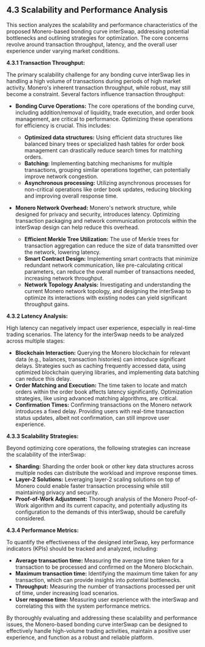 
## 4.3 Scalability and Performance Analysis

This section analyzes the scalability and performance characteristics of the proposed Monero-based bonding curve interSwap, addressing potential bottlenecks and outlining strategies for optimization.  The core concerns revolve around transaction throughput, latency, and the overall user experience under varying market conditions.

**4.3.1 Transaction Throughput:**

The primary scalability challenge for any bonding curve interSwap lies in handling a high volume of transactions during periods of high market activity.  Monero's inherent transaction throughput, while robust, may still become a constraint. Several factors influence transaction throughput:

* **Bonding Curve Operations:**  The core operations of the bonding curve, including addition/removal of liquidity, trade execution, and order book management, are critical to performance.  Optimizing these operations for efficiency is crucial.  This includes:
    * **Optimized data structures:** Using efficient data structures like balanced binary trees or specialized hash tables for order book management can drastically reduce search times for matching orders.
    * **Batching:** Implementing batching mechanisms for multiple transactions, grouping similar operations together, can potentially improve network congestion.
    * **Asynchronous processing:** Utilizing asynchronous processes for non-critical operations like order book updates, reducing blocking and improving overall response time.

* **Monero Network Overhead:** Monero's network structure, while designed for privacy and security, introduces latency. Optimizing transaction packaging and network communication protocols within the interSwap design can help reduce this overhead.
    * **Efficient Merkle Tree Utilization:** The use of Merkle trees for transaction aggregation can reduce the size of data transmitted over the network, lowering latency.
    * **Smart Contract Design:** Implementing smart contracts that minimize redundant network communication, like pre-calculating critical parameters, can reduce the overall number of transactions needed, increasing network throughput.
    * **Network Topology Analysis:** Investigating and understanding the current Monero network topology, and designing the interSwap to optimize its interactions with existing nodes can yield significant throughput gains.


**4.3.2 Latency Analysis:**

High latency can negatively impact user experience, especially in real-time trading scenarios.  The latency for the interSwap needs to be analyzed across multiple stages:

* **Blockchain Interaction:**  Querying the Monero blockchain for relevant data (e.g., balances, transaction histories) can introduce significant delays.  Strategies such as caching frequently accessed data, using optimized blockchain querying libraries, and implementing data batching can reduce this delay.
* **Order Matching and Execution:**  The time taken to locate and match orders within the order book affects latency significantly. Optimization strategies, like using advanced matching algorithms, are critical.
* **Confirmation Times:**  Confirming transactions on the Monero network introduces a fixed delay.  Providing users with real-time transaction status updates, albeit not confirmation, can still improve user experience.


**4.3.3  Scalability Strategies:**

Beyond optimizing core operations, the following strategies can increase the scalability of the interSwap:

* **Sharding:**  Sharding the order book or other key data structures across multiple nodes can distribute the workload and improve response times.
* **Layer-2 Solutions:**  Leveraging layer-2 scaling solutions on top of Monero could enable faster transaction processing while still maintaining privacy and security.
* **Proof-of-Work Adjustment:** Thorough analysis of the Monero Proof-of-Work algorithm and its current capacity, and potentially adjusting its configuration to the demands of this interSwap, should be carefully considered.


**4.3.4 Performance Metrics:**

To quantify the effectiveness of the designed interSwap, key performance indicators (KPIs) should be tracked and analyzed, including:

* **Average transaction time:** Measuring the average time taken for a transaction to be processed and confirmed on the Monero blockchain.
* **Maximum transaction time:** Identifying the maximum time taken for any transaction, which can provide insights into potential bottlenecks.
* **Throughput:** Measuring the number of transactions processed per unit of time, under increasing load scenarios.
* **User response time:** Measuring user experience with the interSwap and correlating this with the system performance metrics.


By thoroughly evaluating and addressing these scalability and performance issues, the Monero-based bonding curve interSwap can be designed to effectively handle high-volume trading activities, maintain a positive user experience, and function as a robust and reliable platform.

